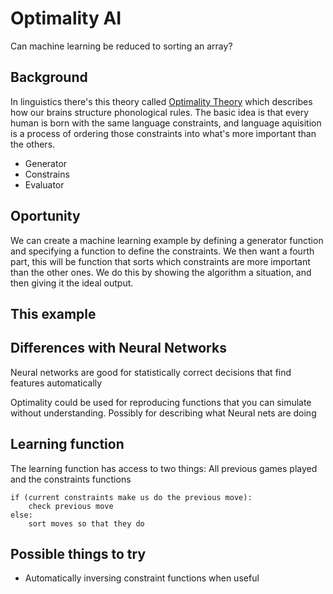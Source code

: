 # Optimality AI

Can machine learning be reduced to sorting an array?

## Background

In linguistics there's this theory called [Optimality Theory](https://en.wikipedia.org/wiki/Optimality_theory) which describes how our brains structure phonological rules. The basic idea is that every human is born with the same language constraints, and language aquisition is a process of ordering those constraints into what's more important than the others.

- Generator
- Constrains
- Evaluator

## Oportunity

We can create a machine learning example by defining a generator function and specifying a function to define the constraints. We then want a fourth part, this will be function that sorts which constraints are more important than the other ones. We do this by showing the algorithm a situation, and then giving it the ideal output.

## This example

## Differences with Neural Networks

Neural networks are good for statistically correct decisions that find features automatically

Optimality could be used for reproducing functions that you can simulate without understanding. Possibly for describing what Neural nets are doing

## Learning function

The learning function has access to two things: All previous games played and the constraints functions

```
if (current constraints make us do the previous move):
    check previous move
else:
    sort moves so that they do
```

## Possible things to try

- Automatically inversing constraint functions when useful
